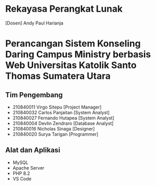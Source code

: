 Rekayasa Perangkat Lunak
===
[Dosen] Andy Paul Harianja
###
Perancangan Sistem Konseling Daring Campus Ministry berbasis Web
Universitas Katolik Santo Thomas Sumatera Utara
===
Tim Pengembang
---
- 210840011  Virgo Sitepu  [Project Manager]
- 210840032  Carlos Panjaitan  [System Analyst]
- 210840027  Fernando Hutapea  [System Analyst]
- 210840004  Devlin Zendraro [Database Analyst]
- 210840016  Nicholas Sinaga  [Designer]
- 210840020  Surya Tarigan  [Programmer]

Alat dan Aplikasi
---
- MySQL
- Apache Server
- PHP 8.2
- VS Code
